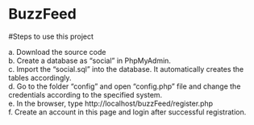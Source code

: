 # BuzzFeed

#Steps to use this project

a.	Download the source code </br>
b.	Create a database as “social” in PhpMyAdmin. </br>
c.	Import the “social.sql” into the database. It automatically creates the tables accordingly. </br>
d.	Go to the folder “config” and open “config.php” file and change the credentials according to the specified system. </br>
e.	In the browser, type http://localhost/buzzFeed/register.php </br>
f.	Create an account in this page and login after successful registration.</br>
